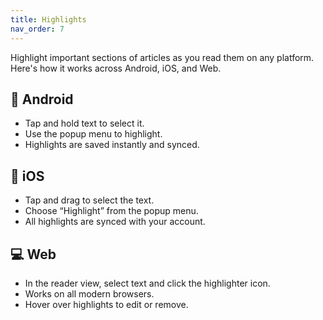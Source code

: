 ```yaml
---
title: Highlights
nav_order: 7
---
```


Highlight important sections of articles as you read them on any platform. Here's how it works across Android, iOS, and Web.

## 📱 Android

- Tap and hold text to select it.
- Use the popup menu to highlight.
- Highlights are saved instantly and synced.

## 🍏 iOS

- Tap and drag to select the text.
- Choose “Highlight” from the popup menu.
- All highlights are synced with your account.

## 💻 Web

- In the reader view, select text and click the highlighter icon.
- Works on all modern browsers.
- Hover over highlights to edit or remove.
